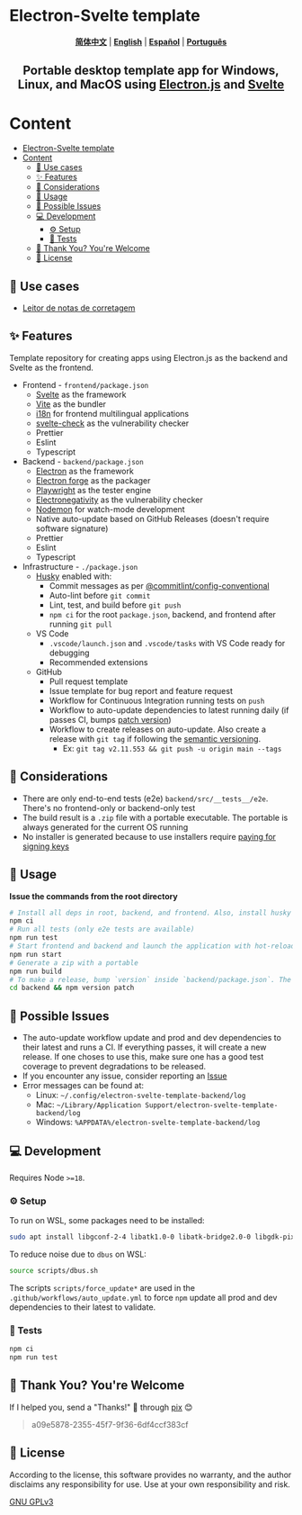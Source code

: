# Electron-Svelte template

<p align="center">
  <a href="https://github.com/planetsLightningArrester/electron-svelte-template/blob/main/README.zh-cn.md"><b>简体中文</b></a> |
  <a href="https://github.com/planetsLightningArrester/electron-svelte-template/blob/main/README.en-us.md"><b>English</b></a> |
  <a href="https://github.com/planetsLightningArrester/electron-svelte-template/blob/main/README.es-mx.md"><b>Español</b></a> |
  <a href="https://github.com/planetsLightningArrester/electron-svelte-template/blob/main/README.md"><b>Português</b></a>
</p>

<h2 align="center">Portable desktop template app for Windows, Linux, and MacOS using <a href="https://www.electronjs.org/"><b>Electron.js</b></a> and <a href="https://svelte.dev/"><b>Svelte</b></a></h2>

# Content

- [Electron-Svelte template](#electron-svelte-template)
- [Content](#content)
  - [💯 Use cases](#-use-cases)
  - [✨ Features](#-features)
  - [🚩 Considerations](#-considerations)
  - [🚀 Usage](#-usage)
  - [🐛 Possible Issues](#-possible-issues)
  - [💻 Development](#-development)
    - [⚙️ Setup](#️-setup)
    - [🧪 Tests](#-tests)
  - [🫡 Thank You? You're Welcome](#-thank-you-youre-welcome)
  - [📜 License](#-license)

## 💯 Use cases
- [Leitor de notas de corretagem](https://github.com/planetsLightningArrester/leitor-de-notas-de-corretagem)

## ✨ Features

Template repository for creating apps using Electron.js as the backend and Svelte as the frontend.

- Frontend - `frontend/package.json`
  - [Svelte](https://svelte.dev/) as the framework
  - [Vite](https://vitejs.dev/) as the bundler
  - [i18n](https://github.com/kaisermann/svelte-i18n) for frontend multilingual applications
  - [svelte-check](https://www.npmjs.com/package/svelte-check) as the vulnerability checker
  - Prettier
  - Eslint
  - Typescript
- Backend - `backend/package.json`
  - [Electron](https://www.electronjs.org/) as the framework
  - [Electron forge](https://www.electronforge.io/) as the packager
  - [Playwright](https://playwright.dev/) as the tester engine
  - [Electronegativity](https://github.com/doyensec/electronegativity) as the vulnerability checker
  - [Nodemon](https://nodemon.io/) for watch-mode development
  - Native auto-update based on GitHub Releases (doesn't require software signature)
  - Prettier
  - Eslint
  - Typescript
- Infrastructure - `./package.json`
  - [Husky](https://github.com/typicode/husky) enabled with:
    - Commit messages as per [@commitlint/config-conventional](https://github.com/conventional-changelog/commitlint/tree/master/%40commitlint/config-conventional)
    - Auto-lint before `git commit`
    - Lint, test, and build before `git push`
    - `npm ci` for the root `package.json`, backend, and frontend after running `git pull`
  - VS Code
    - `.vscode/launch.json` and `.vscode/tasks` with VS Code ready for debugging
    - Recommended extensions
  - GitHub
    - Pull request template
    - Issue template for bug report and feature request
    - Workflow for Continuous Integration running tests on `push`
    - Workflow to auto-update dependencies to latest running daily (if passes CI, bumps [patch version](https://semver.org/))
    - Workflow to create releases on auto-update. Also create a release with `git tag` if following the [semantic versioning](https://semver.org/).
      - Ex: `git tag v2.11.553 && git push -u origin main --tags`

## 🚩 Considerations
- There are only end-to-end tests (e2e) `backend/src/__tests__/e2e`. There's no frontend-only or backend-only test
- The build result is a `.zip` file with a portable executable. The portable is always generated for the current OS running
- No installer is generated because to use installers require [paying for signing keys](https://www.electronjs.org/docs/latest/tutorial/code-signing)

## 🚀 Usage

**Issue the commands from the root directory**

```bash
# Install all deps in root, backend, and frontend. Also, install husky git hooks
npm ci
# Run all tests (only e2e tests are available)
npm run test
# Start frontend and backend and launch the application with hot-reload enabled
npm run start
# Generate a zip with a portable
npm run build
# To make a release, bump `version` inside `backend/package.json`. The other `package.json` have no `version` field
cd backend && npm version patch
```

## 🐛 Possible Issues

- The auto-update workflow update and prod and dev dependencies to their latest and runs a CI. If everything passes, it will create a new release. If one choses to use this, make sure one has a good test coverage to prevent degradations to be released.
- If you encounter any issue, consider reporting an [Issue](https://github.com/planetsLightningArrester/electron-svelte-template/issues)
- Error messages can be found at:
  - Linux: `~/.config/electron-svelte-template-backend/log`
  - Mac: `~/Library/Application Support/electron-svelte-template-backend/log`
  - Windows: `%APPDATA%/electron-svelte-template-backend/log`

## 💻 Development

Requires Node `>=18`.

### ⚙️ Setup

To run on WSL, some packages need to be installed:

```bash
sudo apt install libgconf-2-4 libatk1.0-0 libatk-bridge2.0-0 libgdk-pixbuf2.0-0 libgtk-3-0 libgbm-dev libnss3-dev libxss-dev libasound2 zip
```

To reduce noise due to `dbus` on WSL:

```bash
source scripts/dbus.sh
```

The scripts `scripts/force_update*` are used in the `.github/workflows/auto_update.yml` to force `npm` update all prod and dev dependencies to their latest to validate.

### 🧪 Tests

```bash
npm ci
npm run test
```

## 🫡 Thank You? You're Welcome

If I helped you, send a "Thanks!" 👋 through [pix](https://www.bcb.gov.br/en/financialstability/pix_en) 😊
> a09e5878-2355-45f7-9f36-6df4ccf383cf

## 📜 License

According to the license, this software provides no warranty, and the author disclaims any responsibility for use. Use at your own responsibility and risk.

[GNU GPLv3](https://choosealicense.com/licenses/gpl-3.0/)